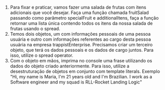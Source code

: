 1. Para fixar e praticar, vamos fazer uma salada de frutas com itens adicionais que você desejar. Faça uma função chamada fruitSalad passando como parâmetro specialFruit e additionalItens, faça a função retornar uma lista única contendo todos os itens da nossa salada de frutas usando o spread.
2. Temos dois objetos, um com informações pessoais de uma pessoa usuária e outro com informações referentes ao cargo desta pessoa usuária na empresa trappistEnterprise. Precisamos criar um terceiro objeto, que terá os dados pessoais e os dados de cargo juntos. Para isso, utilize o spread operator.
3. Com o objeto em mãos, imprima no console uma frase utilizando os dados do objeto criado anteriormente. Para isso, utilize a desestruturação de objetos em conjunto com template literals.
Exemplo "Hi, my name is Maria, I'm 21 years old and I'm Brazilian. I work as a Software engineer and my squad is RLL-Rocket Landing Logic"
